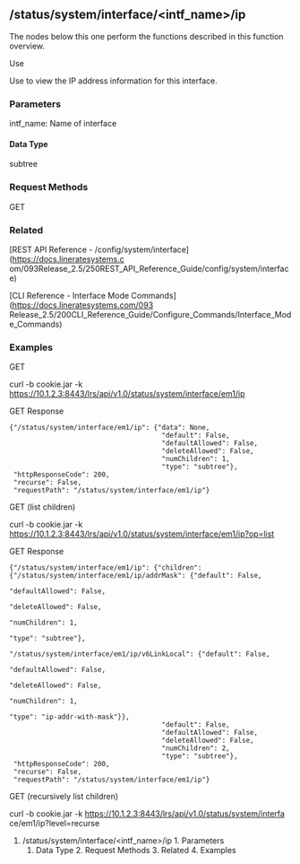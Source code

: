 ## /status/system/interface/<intf_name>/ip

The nodes below this one perform the functions described in this function
overview.

Use

Use to view the IP address information for this interface.

### Parameters

intf_name: Name of interface

#### Data Type

subtree

### Request Methods

GET

### Related

[REST API Reference - /config/system/interface](https://docs.lineratesystems.c
om/093Release_2.5/250REST_API_Reference_Guide/config/system/interface)

[CLI Reference - Interface Mode Commands](https://docs.lineratesystems.com/093
Release_2.5/200CLI_Reference_Guide/Configure_Commands/Interface_Mode_Commands)

### Examples

GET

curl -b cookie.jar -k
https://10.1.2.3:8443/lrs/api/v1.0/status/system/interface/em1/ip

GET Response

    
    {"/status/system/interface/em1/ip": {"data": None,
                                          "default": False,
                                          "defaultAllowed": False,
                                          "deleteAllowed": False,
                                          "numChildren": 1,
                                          "type": "subtree"},
     "httpResponseCode": 200,
     "recurse": False,
     "requestPath": "/status/system/interface/em1/ip"}
    

GET (list children)

curl -b cookie.jar -k
https://10.1.2.3:8443/lrs/api/v1.0/status/system/interface/em1/ip?op=list

GET Response

    
    {"/status/system/interface/em1/ip": {"children": {"/status/system/interface/em1/ip/addrMask": {"default": False,
                                                                                                      "defaultAllowed": False,
                                                                                                      "deleteAllowed": False,
                                                                                                      "numChildren": 1,
                                                                                                      "type": "subtree"},
                                                        "/status/system/interface/em1/ip/v6LinkLocal": {"default": False,
                                                                                                         "defaultAllowed": False,
                                                                                                         "deleteAllowed": False,
                                                                                                         "numChildren": 1,
                                                                                                         "type": "ip-addr-with-mask"}},
                                          "default": False,
                                          "defaultAllowed": False,
                                          "deleteAllowed": False,
                                          "numChildren": 2,
                                          "type": "subtree"},
     "httpResponseCode": 200,
     "recurse": False,
     "requestPath": "/status/system/interface/em1/ip"}
    

GET (recursively list children)

curl -b cookie.jar -k https://10.1.2.3:8443/lrs/api/v1.0/status/system/interfa
ce/em1/ip?level=recurse

  1. /status/system/interface/<intf_name>/ip
    1. Parameters
      1. Data Type
    2. Request Methods
    3. Related
    4. Examples

